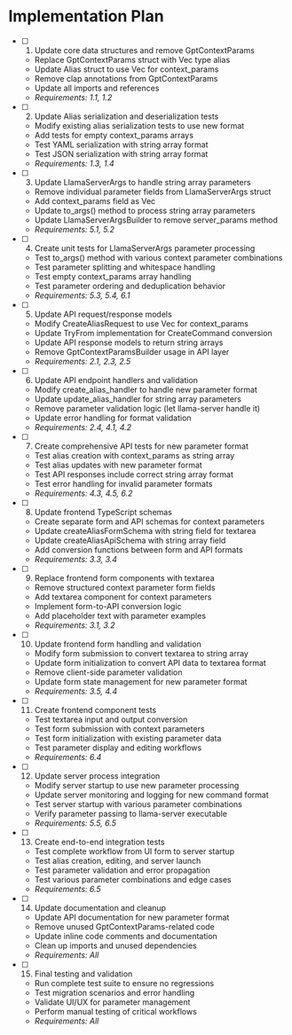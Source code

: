 # Implementation Plan

- [ ] 1. Update core data structures and remove GptContextParams
  - Replace GptContextParams struct with Vec<String> type alias
  - Update Alias struct to use Vec<String> for context_params
  - Remove clap annotations from GptContextParams
  - Update all imports and references
  - _Requirements: 1.1, 1.2_

- [ ] 2. Update Alias serialization and deserialization tests
  - Modify existing alias serialization tests to use new format
  - Add tests for empty context_params arrays
  - Test YAML serialization with string array format
  - Test JSON serialization with string array format
  - _Requirements: 1.3, 1.4_

- [ ] 3. Update LlamaServerArgs to handle string array parameters
  - Remove individual parameter fields from LlamaServerArgs struct
  - Add context_params field as Vec<String>
  - Update to_args() method to process string array parameters
  - Update LlamaServerArgsBuilder to remove server_params method
  - _Requirements: 5.1, 5.2_

- [ ] 4. Create unit tests for LlamaServerArgs parameter processing
  - Test to_args() method with various context parameter combinations
  - Test parameter splitting and whitespace handling
  - Test empty context_params array handling
  - Test parameter ordering and deduplication behavior
  - _Requirements: 5.3, 5.4, 6.1_

- [ ] 5. Update API request/response models
  - Modify CreateAliasRequest to use Vec<String> for context_params
  - Update TryFrom implementation for CreateCommand conversion
  - Update API response models to return string arrays
  - Remove GptContextParamsBuilder usage in API layer
  - _Requirements: 2.1, 2.3, 2.5_

- [ ] 6. Update API endpoint handlers and validation
  - Modify create_alias_handler to handle new parameter format
  - Update update_alias_handler for string array parameters
  - Remove parameter validation logic (let llama-server handle it)
  - Update error handling for format validation
  - _Requirements: 2.4, 4.1, 4.2_

- [ ] 7. Create comprehensive API tests for new parameter format
  - Test alias creation with context_params as string array
  - Test alias updates with new parameter format
  - Test API responses include correct string array format
  - Test error handling for invalid parameter formats
  - _Requirements: 4.3, 4.5, 6.2_

- [ ] 8. Update frontend TypeScript schemas
  - Create separate form and API schemas for context parameters
  - Update createAliasFormSchema with string field for textarea
  - Update createAliasApiSchema with string array field
  - Add conversion functions between form and API formats
  - _Requirements: 3.3, 3.4_

- [ ] 9. Replace frontend form components with textarea
  - Remove structured context parameter form fields
  - Add textarea component for context parameters
  - Implement form-to-API conversion logic
  - Add placeholder text with parameter examples
  - _Requirements: 3.1, 3.2_

- [ ] 10. Update frontend form handling and validation
  - Modify form submission to convert textarea to string array
  - Update form initialization to convert API data to textarea format
  - Remove client-side parameter validation
  - Update form state management for new parameter format
  - _Requirements: 3.5, 4.4_

- [ ] 11. Create frontend component tests
  - Test textarea input and output conversion
  - Test form submission with context parameters
  - Test form initialization with existing parameter data
  - Test parameter display and editing workflows
  - _Requirements: 6.4_

- [ ] 12. Update server process integration
  - Modify server startup to use new parameter processing
  - Update server monitoring and logging for new command format
  - Test server startup with various parameter combinations
  - Verify parameter passing to llama-server executable
  - _Requirements: 5.5, 6.5_

- [ ] 13. Create end-to-end integration tests
  - Test complete workflow from UI form to server startup
  - Test alias creation, editing, and server launch
  - Test parameter validation and error propagation
  - Test various parameter combinations and edge cases
  - _Requirements: 6.5_

- [ ] 14. Update documentation and cleanup
  - Update API documentation for new parameter format
  - Remove unused GptContextParams-related code
  - Update inline code comments and documentation
  - Clean up imports and unused dependencies
  - _Requirements: All_

- [ ] 15. Final testing and validation
  - Run complete test suite to ensure no regressions
  - Test migration scenarios and error handling
  - Validate UI/UX for parameter management
  - Perform manual testing of critical workflows
  - _Requirements: All_
